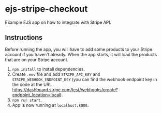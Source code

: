# ejs-stripe-checkout
Example EJS app on how to integrate with Stripe API.

## Instructions
Before running the app, you will have to add some products to your Stripe account if you haven't already. When the app starts, it will load the products that are on your Stripe account.

1. `npm install` to install dependencies.
2. Create `.env` file and add `STRIPE_API_KEY` and `STRIPE_WEBHOOK_ENDPOINT_KEY` (you can find the webhook endpoint key in the code at the URL https://dashboard.stripe.com/test/webhooks/create?endpoint_location=local).
3. `npm run start`.
4. App is now running at `localhost:8000`.
